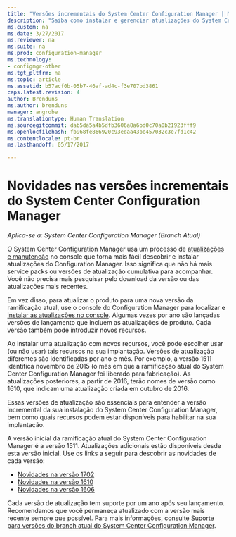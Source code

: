 ```yaml
---
title: "Versões incrementais do System Center Configuration Manager | Microsoft Docs"
description: "Saiba como instalar e gerenciar atualizações do System Center Configuration Manager."
ms.custom: na
ms.date: 3/27/2017
ms.reviewer: na
ms.suite: na
ms.prod: configuration-manager
ms.technology:
- configmgr-other
ms.tgt_pltfrm: na
ms.topic: article
ms.assetid: b57acf0b-05b7-46af-ad4c-f3e707bd3861
caps.latest.revision: 4
author: Brenduns
ms.author: brenduns
manager: angrobe
ms.translationtype: Human Translation
ms.sourcegitcommit: dab5da5a4b5dfb3606a8a6bd0c70a0b21923fff9
ms.openlocfilehash: fb968fe866920c93edaa43be457032c3e7fd1c42
ms.contentlocale: pt-br
ms.lasthandoff: 05/17/2017

---
```

# <a name="whats-new-in-system-center-configuration-manager-incremental-versions"></a>Novidades nas versões incrementais do System Center Configuration Manager

*Aplica-se a: System Center Configuration Manager (Branch Atual)*




 O System Center Configuration Manager usa um processo de [atualizações e manutenção](/sccm/core/servers/manage/updates) no console que torna mais fácil descobrir e instalar atualizações do Configuration Manager. Isso significa que não há mais service packs ou versões de atualização cumulativa para acompanhar. Você não precisa mais pesquisar pelo download da versão ou das atualizações mais recentes.

 Em vez disso, para atualizar o produto para uma nova versão da ramificação atual, use o console do Configuration Manager para localizar e [instalar as atualizações no console](../../../core/servers/manage/install-in-console-updates.md). Algumas vezes por ano são lançadas versões de lançamento que incluem as atualizações de produto. Cada versão também pode introduzir novos recursos.  

 Ao instalar uma atualização com novos recursos, você pode escolher usar (ou não usar) tais recursos na sua implantação. Versões de atualização diferentes são identificadas por ano e mês. Por exemplo, a versão 1511 identifica novembro de 2015 (o mês em que a ramificação atual do System Center Configuration Manager foi liberado para fabricação). As atualizações posteriores, a partir de 2016, terão nomes de versão como 1610, que indicam uma atualização criada em outubro de 2016.

 Essas versões de atualização são essenciais para entender a versão incremental da sua instalação do System Center Configuration Manager, bem como quais recursos podem estar disponíveis para habilitar na sua implantação.

 A versão inicial da ramificação atual do System Center Configuration Manager é a versão 1511. Atualizações adicionais estão disponíveis desde esta versão inicial. Use os links a seguir para descobrir as novidades de cada versão:
  - [Novidades na versão 1702](../../../core/plan-design/changes/whats-new-in-version-1702.md)
  - [Novidades na versão 1610](../../../core/plan-design/changes/whats-new-in-version-1610.md)
  - [Novidades na versão 1606](../../../core/plan-design/changes/whats-new-in-version-1606.md)  

<!-- 
  - [What's new in version 1602](../../../core/plan-design/changes/whats-new-in-version-1602.md)
-->

 Cada versão de atualização tem suporte por um ano após seu lançamento. Recomendamos que você permaneça atualizado com a versão mais recente sempre que possível. Para mais informações, consulte [Suporte para versões do branch atual do System Center Configuration Manager](../../../core/servers/manage/current-branch-versions-supported.md).  


